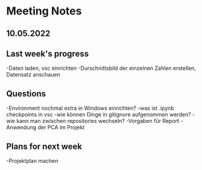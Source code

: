 # Meeting Notes
**10.05.2022**
---

## Last week's progress
-Daten laden, vsc einrichten
-Durschnittsbild der einzelnen Zahlen erstellen, Datensatz anschauen

## Questions
-Environment nochmal extra in Windows einrichten?
-was ist .ipynb checkpoints in vsc
-wie können Dinge in gitignore aufgenommen werden?
-wie kann man zwischen repositories wechseln?
-Vorgaben für Report
-Anwendung der PCA im Projekt

## Plans for next week
-Projektplan machen
